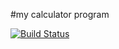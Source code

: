 #my calculator program

[![Build Status](https://app.travis-ci.com/MysticIS218/calc_example.svg?branch=main)](https://app.travis-ci.com/MysticIS218/calc_example)
